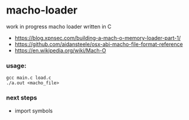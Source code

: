 # macho-loader
work in progress macho loader written in C

- https://blog.xpnsec.com/building-a-mach-o-memory-loader-part-1/
- https://github.com/aidansteele/osx-abi-macho-file-format-reference
- https://en.wikipedia.org/wiki/Mach-O

### usage:
```
gcc main.c load.c
./a.out <macho_file>
```

### next steps

- import symbols
